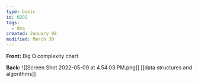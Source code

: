 ```yaml
---
type: basic
id: 0202
tags:
  - dsa
created: January 08
modified: March 30
---
```


**Front:** Big O complexity chart

**Back:**
![[Screen Shot 2022-05-09 at 4.54.03 PM.png]]
[[data structures and algorithms]]
